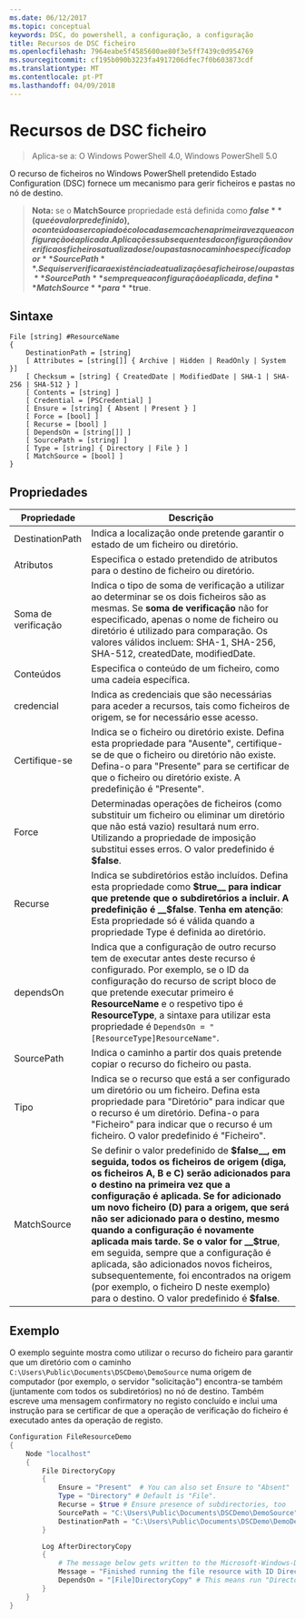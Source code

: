 ```yaml
---
ms.date: 06/12/2017
ms.topic: conceptual
keywords: DSC, do powershell, a configuração, a configuração
title: Recursos de DSC ficheiro
ms.openlocfilehash: 7964eabe5f4585600ae80f3e5ff7439c0d954769
ms.sourcegitcommit: cf195b090b3223fa4917206dfec7f0b603873cdf
ms.translationtype: MT
ms.contentlocale: pt-PT
ms.lasthandoff: 04/09/2018
---
```

# <a name="dsc-file-resource"></a>Recursos de DSC ficheiro

> Aplica-se a: O Windows PowerShell 4.0, Windows PowerShell 5.0

O recurso de ficheiros no Windows PowerShell pretendido Estado Configuration (DSC) fornece um mecanismo para gerir ficheiros e pastas no nó de destino.

>**Nota:** se o **MatchSource** propriedade está definida como **$false** (que é o valor predefinido), o conteúdo a ser copiado é colocadas em cache na primeira vez que a configuração é aplicada.
>Aplicações subsequentes da configuração não verifica os ficheiros atualizados e/ou pastas no caminho especificado por **SourcePath**. Se quiser verificar a existência de atualizações a ficheiros e/ou pastas **SourcePath** sempre que a configuração é aplicada, defina **MatchSource** para **$true**.

## <a name="syntax"></a>Sintaxe
```
File [string] #ResourceName
{
    DestinationPath = [string]
    [ Attributes = [string[]] { Archive | Hidden | ReadOnly | System }]
    [ Checksum = [string] { CreatedDate | ModifiedDate | SHA-1 | SHA-256 | SHA-512 } ]
    [ Contents = [string] ]
    [ Credential = [PSCredential] ]
    [ Ensure = [string] { Absent | Present } ]
    [ Force = [bool] ]
    [ Recurse = [bool] ]
    [ DependsOn = [string[]] ]
    [ SourcePath = [string] ]
    [ Type = [string] { Directory | File } ]
    [ MatchSource = [bool] ]
}
```

## <a name="properties"></a>Propriedades

|  Propriedade  |  Descrição   |
|---|---|
| DestinationPath| Indica a localização onde pretende garantir o estado de um ficheiro ou diretório.|
| Atributos| Especifica o estado pretendido de atributos para o destino de ficheiro ou diretório.|
| Soma de verificação| Indica o tipo de soma de verificação a utilizar ao determinar se os dois ficheiros são as mesmas. Se __soma de verificação__ não for especificado, apenas o nome de ficheiro ou diretório é utilizado para comparação. Os valores válidos incluem: SHA-1, SHA-256, SHA-512, createdDate, modifiedDate.|
| Conteúdos| Especifica o conteúdo de um ficheiro, como uma cadeia específica.|
| credencial| Indica as credenciais que são necessárias para aceder a recursos, tais como ficheiros de origem, se for necessário esse acesso.|
| Certifique-se| Indica se o ficheiro ou diretório existe. Defina esta propriedade para "Ausente", certifique-se de que o ficheiro ou diretório não existe. Defina-o para "Presente" para se certificar de que o ficheiro ou diretório existe. A predefinição é "Presente".|
| Force| Determinadas operações de ficheiros (como substituir um ficheiro ou eliminar um diretório que não está vazio) resultará num erro. Utilizando a propriedade de imposição substitui esses erros. O valor predefinido é __$false__.|
| Recurse| Indica se subdiretórios estão incluídos. Defina esta propriedade como __$true__ para indicar que pretende que o subdiretórios a incluir. A predefinição é __$false__. **Tenha em atenção**: Esta propriedade só é válida quando a propriedade Type é definida ao diretório.|
| dependsOn | Indica que a configuração de outro recurso tem de executar antes deste recurso é configurado. Por exemplo, se o ID da configuração do recurso de script bloco de que pretende executar primeiro é __ResourceName__ e o respetivo tipo é __ResourceType__, a sintaxe para utilizar esta propriedade é `DependsOn = "[ResourceType]ResourceName"`.|
| SourcePath| Indica o caminho a partir dos quais pretende copiar o recurso do ficheiro ou pasta.|
| Tipo| Indica se o recurso que está a ser configurado um diretório ou um ficheiro. Defina esta propriedade para "Diretório" para indicar que o recurso é um diretório. Defina-o para "Ficheiro" para indicar que o recurso é um ficheiro. O valor predefinido é "Ficheiro".|
| MatchSource| Se definir o valor predefinido de __$false__, em seguida, todos os ficheiros de origem (diga, os ficheiros A, B e C) serão adicionados para o destino na primeira vez que a configuração é aplicada. Se for adicionado um novo ficheiro (D) para a origem, que será não ser adicionado para o destino, mesmo quando a configuração é novamente aplicada mais tarde. Se o valor for __$true__, em seguida, sempre que a configuração é aplicada, são adicionados novos ficheiros, subsequentemente, foi encontrados na origem (por exemplo, o ficheiro D neste exemplo) para o destino. O valor predefinido é **$false**.|

## <a name="example"></a>Exemplo

O exemplo seguinte mostra como utilizar o recurso do ficheiro para garantir que um diretório com o caminho `C:\Users\Public\Documents\DSCDemo\DemoSource` numa origem de computador (por exemplo, o servidor "solicitação") encontra-se também (juntamente com todos os subdiretórios) no nó de destino. Também escreve uma mensagem confirmatory no registo concluído e inclui uma instrução para se certificar de que a operação de verificação do ficheiro é executado antes da operação de registo.

```powershell
Configuration FileResourceDemo
{
    Node "localhost"
    {
        File DirectoryCopy
        {
            Ensure = "Present"  # You can also set Ensure to "Absent"
            Type = "Directory" # Default is "File".
            Recurse = $true # Ensure presence of subdirectories, too
            SourcePath = "C:\Users\Public\Documents\DSCDemo\DemoSource"
            DestinationPath = "C:\Users\Public\Documents\DSCDemo\DemoDestination"
        }

        Log AfterDirectoryCopy
        {
            # The message below gets written to the Microsoft-Windows-Desired State Configuration/Analytic log
            Message = "Finished running the file resource with ID DirectoryCopy"
            DependsOn = "[File]DirectoryCopy" # This means run "DirectoryCopy" first.
        }
    }
}
```